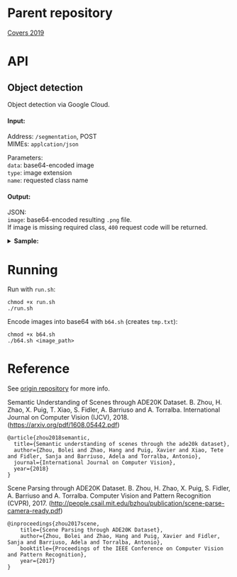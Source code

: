 # Parent repository
[Covers 2019](https://github.com/notantony/covers2019) 

# API

## Object detection
Object detection via Google Cloud.

#### Input:
Address: `/segmentation`, POST \
MIMEs: `applcation/json`

Parameters: \
`data`: base64-encoded image \
`type`: image extension \
`name`: requested class name

#### Output:
JSON: \
`image`: base64-encoded resulting `.png` file. \
If image is missing required class, `400` request code will be returned.

<details>
  <summary> <b>Sample: </b> </summary> 

  Request JSON:
  ```json
  {
      "name" : "person",
      "type" : "jpeg",
      "data" : "/9j/4AAQSkZJRgABAQEASABIAAD//gATQ3JlYXRlZCB3a..."
  }
  ```
  
  Response:
  ```json
  {
      "image" : "iVBORw0KGgoAAAANSUhEUgAAA+EAAAI1CAYAAA..."
  }
  ```
</details>

# Running

Run with `run.sh`:
```
chmod +x run.sh
./run.sh
```

Encode images into base64 with `b64.sh` (creates `tmp.txt`):
```
chmod +x b64.sh
./b64.sh <image_path>
```

# Reference

See [origin repository](https://github.com/CSAILVision/semantic-segmentation-pytorch) for more info.

Semantic Understanding of Scenes through ADE20K Dataset. B. Zhou, H. Zhao, X. Puig, T. Xiao, S. Fidler, A. Barriuso and A. Torralba. International Journal on Computer Vision (IJCV), 2018. (https://arxiv.org/pdf/1608.05442.pdf)

    @article{zhou2018semantic,
      title={Semantic understanding of scenes through the ade20k dataset},
      author={Zhou, Bolei and Zhao, Hang and Puig, Xavier and Xiao, Tete and Fidler, Sanja and Barriuso, Adela and Torralba, Antonio},
      journal={International Journal on Computer Vision},
      year={2018}
    }

Scene Parsing through ADE20K Dataset. B. Zhou, H. Zhao, X. Puig, S. Fidler, A. Barriuso and A. Torralba. Computer Vision and Pattern Recognition (CVPR), 2017. (http://people.csail.mit.edu/bzhou/publication/scene-parse-camera-ready.pdf)

    @inproceedings{zhou2017scene,
        title={Scene Parsing through ADE20K Dataset},
        author={Zhou, Bolei and Zhao, Hang and Puig, Xavier and Fidler, Sanja and Barriuso, Adela and Torralba, Antonio},
        booktitle={Proceedings of the IEEE Conference on Computer Vision and Pattern Recognition},
        year={2017}
    }
    
